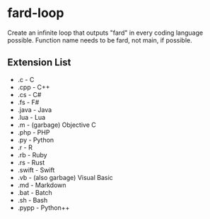 # fard-loop
Create an infinite loop that outputs "fard" in every coding language possible. Function name needs to be fard, not main, if possible.

## Extension List
- .c - C
- .cpp - C++
- .cs - C#
- .fs - F#
- .java - Java
- .lua - Lua
- .m - (garbage) Objective C
- .php - PHP
- .py - Python
- .r - R
- .rb - Ruby
- .rs - Rust
- .swift - Swift
- .vb - (also garbage) Visual Basic
- .md - Markdown
- .bat - Batch
- .sh - Bash
- .pypp - Python++ 
